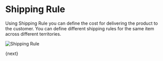 # Shipping Rule

Using Shipping Rule you can define the cost for delivering the product to the customer.
You can define different shipping rules for the same item across different territories.

<img class="screenshot" alt="Shipping Rule" src="/docs/assets/img/selling/shipping-rule.png">

{next}